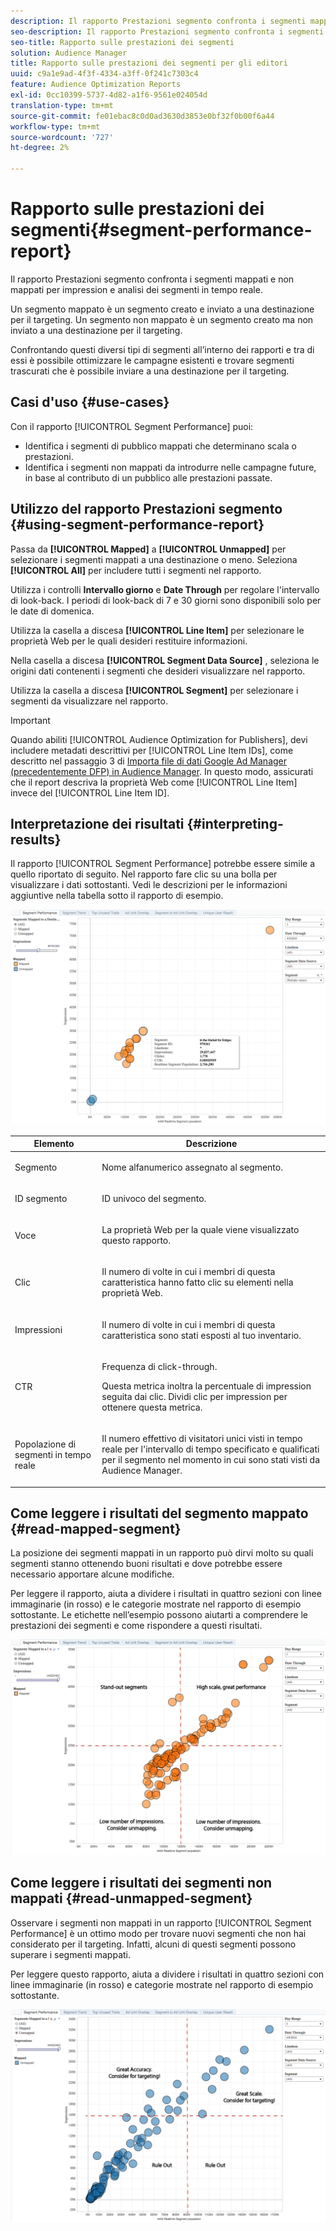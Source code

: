 ```yaml
---
description: Il rapporto Prestazioni segmento confronta i segmenti mappati e non mappati per impression e analisi dei segmenti in tempo reale. Un segmento mappato è un segmento creato e inviato a una destinazione per il targeting. Un segmento non mappato è un segmento creato ma non inviato a una destinazione per il targeting. Confrontando questi diversi tipi di segmenti all’interno dei rapporti e tra di essi è possibile ottimizzare le campagne esistenti e trovare segmenti trascurati che è possibile inviare a una destinazione per il targeting.
seo-description: Il rapporto Prestazioni segmento confronta i segmenti mappati e non mappati per impression e analisi dei segmenti in tempo reale. Un segmento mappato è un segmento creato e inviato a una destinazione per il targeting. Un segmento non mappato è un segmento creato ma non inviato a una destinazione per il targeting. Confrontando questi diversi tipi di segmenti all’interno dei rapporti e tra di essi è possibile ottimizzare le campagne esistenti e trovare segmenti trascurati che è possibile inviare a una destinazione per il targeting.
seo-title: Rapporto sulle prestazioni dei segmenti
solution: Audience Manager
title: Rapporto sulle prestazioni dei segmenti per gli editori
uuid: c9a1e9ad-4f3f-4334-a3ff-0f241c7303c4
feature: Audience Optimization Reports
exl-id: 0cc10399-5737-4d82-a1f6-9561e024054d
translation-type: tm+mt
source-git-commit: fe01ebac8c0d0ad3630d3853e0bf32f0b00f6a44
workflow-type: tm+mt
source-wordcount: '727'
ht-degree: 2%

---
```


# Rapporto sulle prestazioni dei segmenti{#segment-performance-report}

Il rapporto Prestazioni segmento confronta i segmenti mappati e non mappati per impression e analisi dei segmenti in tempo reale.

Un segmento mappato è un segmento creato e inviato a una destinazione per il targeting. Un segmento non mappato è un segmento creato ma non inviato a una destinazione per il targeting.

Confrontando questi diversi tipi di segmenti all’interno dei rapporti e tra di essi è possibile ottimizzare le campagne esistenti e trovare segmenti trascurati che è possibile inviare a una destinazione per il targeting.

## Casi d&#39;uso {#use-cases}

Con il rapporto [!UICONTROL Segment Performance] puoi:

* Identifica i segmenti di pubblico mappati che determinano scala o prestazioni.
* Identifica i segmenti non mappati da introdurre nelle campagne future, in base al contributo di un pubblico alle prestazioni passate.

## Utilizzo del rapporto Prestazioni segmento {#using-segment-performance-report}

Passa da **[!UICONTROL Mapped]** a **[!UICONTROL Unmapped]** per selezionare i segmenti mappati a una destinazione o meno. Seleziona **[!UICONTROL All]** per includere tutti i segmenti nel rapporto.

Utilizza i controlli **Intervallo giorno** e **Date Through** per regolare l&#39;intervallo di look-back. I periodi di look-back di 7 e 30 giorni sono disponibili solo per le date di domenica.

Utilizza la casella a discesa **[!UICONTROL Line Item]** per selezionare le proprietà Web per le quali desideri restituire informazioni.

Nella casella a discesa **[!UICONTROL Segment Data Source]** , seleziona le origini dati contenenti i segmenti che desideri visualizzare nel rapporto.

Utilizza la casella a discesa **[!UICONTROL Segment]** per selezionare i segmenti da visualizzare nel rapporto.

>[!IMPORTANT]
>
>Quando abiliti [!UICONTROL Audience Optimization for Publishers], devi includere metadati descrittivi per [!UICONTROL Line Item IDs], come descritto nel passaggio 3 di [Importa file di dati Google Ad Manager (precedentemente DFP) in Audience Manager](../../../reporting/audience-optimization-reports/aor-publishers/import-dfp.md). In questo modo, assicurati che il report descriva la proprietà Web come [!UICONTROL Line Item] invece del [!UICONTROL Line Item ID].

## Interpretazione dei risultati {#interpreting-results}

Il rapporto [!UICONTROL Segment Performance] potrebbe essere simile a quello riportato di seguito. Nel rapporto fare clic su una bolla per visualizzare i dati sottostanti. Vedi le descrizioni per le informazioni aggiuntive nella tabella sotto il rapporto di esempio.

![](assets/publisher_segment_performance.png)

<table id="table_AFE2540583C34835B04584693ADFD26A"> 
 <thead> 
  <tr> 
   <th colname="col1" class="entry"> Elemento </th> 
   <th colname="col2" class="entry"> Descrizione </th> 
  </tr>
 </thead>
 <tbody> 
  <tr> 
   <td colname="col1"> <p>Segmento </p> </td> 
   <td colname="col2"> <p>Nome alfanumerico assegnato al segmento. </p> </td> 
  </tr> 
  <tr> 
   <td colname="col1"> <p>ID segmento </p> </td> 
   <td colname="col2"> <p>ID univoco del segmento. </p> </td> 
  </tr> 
  <tr> 
   <td colname="col1"> <p>Voce </p> </td> 
   <td colname="col2"> <p>La proprietà Web per la quale viene visualizzato questo rapporto. </p> </td> 
  </tr> 
  <tr> 
   <td colname="col1"> <p>Clic </p> </td> 
   <td colname="col2"> <p>Il numero di volte in cui i membri di questa caratteristica hanno fatto clic su elementi nella proprietà Web. </p> </td> 
  </tr> 
  <tr> 
   <td colname="col1"> <p>Impressioni </p> </td> 
   <td colname="col2"> <p>Il numero di volte in cui i membri di questa caratteristica sono stati esposti al tuo inventario. </p> </td> 
  </tr> 
  <tr> 
   <td colname="col1"> <p>CTR </p> </td> 
   <td colname="col2"> <p>Frequenza di click-through. </p> <p>Questa metrica inoltra la percentuale di impression seguita dai clic. Dividi clic per impression per ottenere questa metrica. </p> </td> 
  </tr> 
  <tr> 
   <td colname="col1"> <p>Popolazione di segmenti in tempo reale </p> </td> 
   <td colname="col2"> <p>Il numero effettivo di visitatori unici visti in tempo reale per l'intervallo di tempo specificato e qualificati per il segmento nel momento in cui sono stati visti da <span class="keyword"> Audience Manager</span>. </p> </td> 
  </tr> 
 </tbody> 
</table>

## Come leggere i risultati del segmento mappato {#read-mapped-segment}

La posizione dei segmenti mappati in un rapporto può dirvi molto su quali segmenti stanno ottenendo buoni risultati e dove potrebbe essere necessario apportare alcune modifiche.

Per leggere il rapporto, aiuta a dividere i risultati in quattro sezioni con linee immaginarie (in rosso) e le categorie mostrate nel rapporto di esempio sottostante. Le etichette nell’esempio possono aiutarti a comprendere le prestazioni dei segmenti e come rispondere a questi risultati.

![](assets/publisher_segment_performance_mapped.png)

## Come leggere i risultati dei segmenti non mappati {#read-unmapped-segment}

Osservare i segmenti non mappati in un rapporto [!UICONTROL Segment Performance] è un ottimo modo per trovare nuovi segmenti che non hai considerato per il targeting. Infatti, alcuni di questi segmenti possono superare i segmenti mappati.

Per leggere questo rapporto, aiuta a dividere i risultati in quattro sezioni con linee immaginarie (in rosso) e categorie mostrate nel rapporto di esempio sottostante.

![](assets/publisher_segment_performance_unmapped.png)
